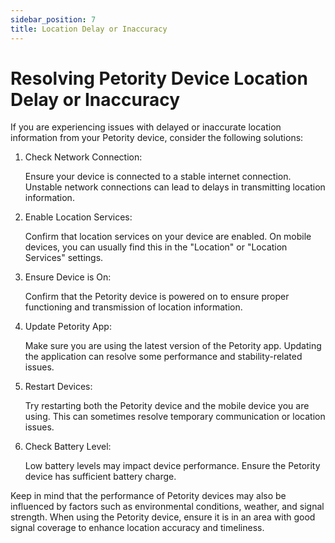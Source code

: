 ```yaml
---
sidebar_position: 7
title: Location Delay or Inaccuracy
---
```


# Resolving Petority Device Location Delay or Inaccuracy

If you are experiencing issues with delayed or inaccurate location information from your Petority device, consider the following solutions:

1. Check Network Connection:

	Ensure your device is connected to a stable internet connection. Unstable network connections can lead to delays in transmitting location information.

2. Enable Location Services:

	Confirm that location services on your device are enabled. On mobile devices, you can usually find this in the "Location" or "Location Services" settings.

3. Ensure Device is On:

	Confirm that the Petority device is powered on to ensure proper functioning and transmission of location information.

4. Update Petority App:

	Make sure you are using the latest version of the Petority app. Updating the application can resolve some performance and stability-related issues.

5. Restart Devices:

	Try restarting both the Petority device and the mobile device you are using. This can sometimes resolve temporary communication or location issues.

6. Check Battery Level:

	Low battery levels may impact device performance. Ensure the Petority device has sufficient battery charge.

Keep in mind that the performance of Petority devices may also be influenced by factors such as environmental conditions, weather, and signal strength. When using the Petority device, ensure it is in an area with good signal coverage to enhance location accuracy and timeliness.